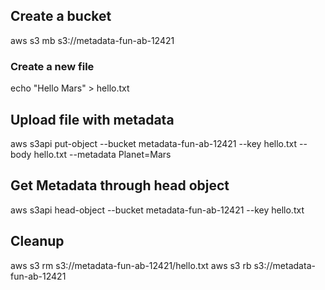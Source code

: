 ## Create a bucket

aws s3 mb s3://metadata-fun-ab-12421

### Create a new file

echo "Hello Mars" > hello.txt

## Upload file with metadata

aws s3api put-object --bucket  metadata-fun-ab-12421 --key hello.txt --body hello.txt --metadata Planet=Mars

## Get Metadata through head object

aws s3api head-object --bucket  metadata-fun-ab-12421 --key hello.txt 

## Cleanup

aws s3 rm  s3://metadata-fun-ab-12421/hello.txt
aws s3 rb  s3://metadata-fun-ab-12421